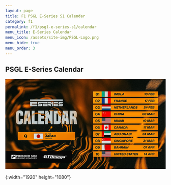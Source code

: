 ```yaml
---
layout: page
title: F1 PSGL E-Series S1 Calendar
category: f1
permalink: /f1/psgl-e-series-s1/calendar
menu_title: E-Series Calendar
menu_icon: /assets/site-img/PSGL-Logo.png
menu_hide: true
menu_order: 3
---
```


<div class="center">

## PSGL E-Series Calendar
[![PSGL E-Series Calendar]](/assets/site-img/PSGL-E-Series-Calendar.jpg)


[PSGL E-Series Calendar]: /assets/site-img/PSGL-E-Series-Calendar.jpg
{:width="1920" height="1080"}

</div>